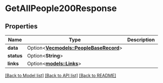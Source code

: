 # GetAllPeople200Response

## Properties

Name | Type | Description | Notes
------------ | ------------- | ------------- | -------------
**data** | Option<[**Vec<models::PeopleBaseRecord>**](PeopleBaseRecord.md)> |  | [optional]
**status** | Option<**String**> |  | [optional]
**links** | Option<[**models::Links**](Links.md)> |  | [optional]

[[Back to Model list]](../README.md#documentation-for-models) [[Back to API list]](../README.md#documentation-for-api-endpoints) [[Back to README]](../README.md)


